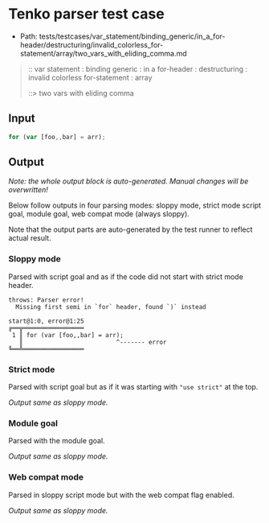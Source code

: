 # Tenko parser test case

- Path: tests/testcases/var_statement/binding_generic/in_a_for-header/destructuring/invalid_colorless_for-statement/array/two_vars_with_eliding_comma.md

> :: var statement : binding generic : in a for-header : destructuring : invalid colorless for-statement : array
>
> ::> two vars with eliding comma

## Input

`````js
for (var [foo,,bar] = arr);
`````

## Output

_Note: the whole output block is auto-generated. Manual changes will be overwritten!_

Below follow outputs in four parsing modes: sloppy mode, strict mode script goal, module goal, web compat mode (always sloppy).

Note that the output parts are auto-generated by the test runner to reflect actual result.

### Sloppy mode

Parsed with script goal and as if the code did not start with strict mode header.

`````
throws: Parser error!
  Missing first semi in `for` header, found `)` instead

start@1:0, error@1:25
╔══╦═════════════════
 1 ║ for (var [foo,,bar] = arr);
   ║                          ^------- error
╚══╩═════════════════

`````

### Strict mode

Parsed with script goal but as if it was starting with `"use strict"` at the top.

_Output same as sloppy mode._

### Module goal

Parsed with the module goal.

_Output same as sloppy mode._

### Web compat mode

Parsed in sloppy script mode but with the web compat flag enabled.

_Output same as sloppy mode._
